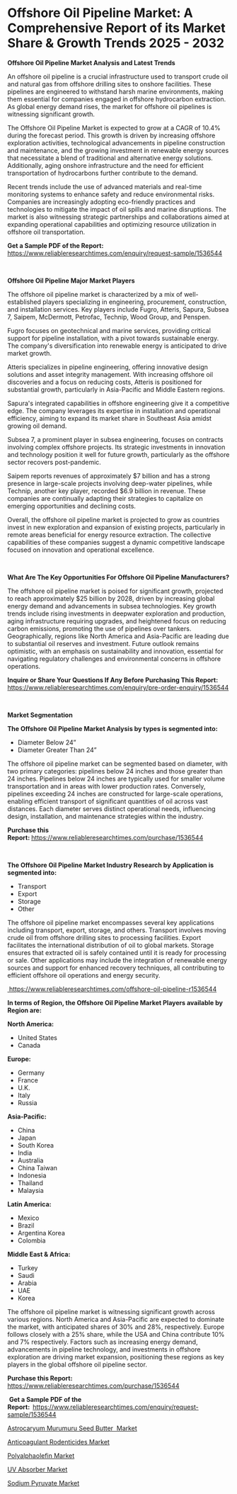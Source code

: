 <p><h1>Offshore Oil Pipeline Market: A Comprehensive Report of its Market Share & Growth Trends 2025 - 2032</h1></p><p><strong>Offshore Oil Pipeline Market Analysis and Latest Trends</strong></p>
<p><p>An offshore oil pipeline is a crucial infrastructure used to transport crude oil and natural gas from offshore drilling sites to onshore facilities. These pipelines are engineered to withstand harsh marine environments, making them essential for companies engaged in offshore hydrocarbon extraction. As global energy demand rises, the market for offshore oil pipelines is witnessing significant growth.</p><p>The Offshore Oil Pipeline Market is expected to grow at a CAGR of 10.4% during the forecast period. This growth is driven by increasing offshore exploration activities, technological advancements in pipeline construction and maintenance, and the growing investment in renewable energy sources that necessitate a blend of traditional and alternative energy solutions. Additionally, aging onshore infrastructure and the need for efficient transportation of hydrocarbons further contribute to the demand.</p><p>Recent trends include the use of advanced materials and real-time monitoring systems to enhance safety and reduce environmental risks. Companies are increasingly adopting eco-friendly practices and technologies to mitigate the impact of oil spills and marine disruptions. The market is also witnessing strategic partnerships and collaborations aimed at expanding operational capabilities and optimizing resource utilization in offshore oil transportation.</p></p>
<p><strong>Get a Sample PDF of the Report:&nbsp;</strong> <a href="https://www.reliableresearchtimes.com/enquiry/request-sample/1536544?utm_campaign=2135&utm_medium=2&utm_source=Github&utm_content=ia&utm_term=30012025&utm_id=offshore-oil-pipeline">https://www.reliableresearchtimes.com/enquiry/request-sample/1536544</a></p>
<p>&nbsp;</p>
<p><strong>Offshore Oil Pipeline Major Market Players</strong></p>
<p><p>The offshore oil pipeline market is characterized by a mix of well-established players specializing in engineering, procurement, construction, and installation services. Key players include Fugro, Atteris, Sapura, Subsea 7, Saipem, McDermott, Petrofac, Technip, Wood Group, and Penspen.</p><p>Fugro focuses on geotechnical and marine services, providing critical support for pipeline installation, with a pivot towards sustainable energy. The company's diversification into renewable energy is anticipated to drive market growth.</p><p>Atteris specializes in pipeline engineering, offering innovative design solutions and asset integrity management. With increasing offshore oil discoveries and a focus on reducing costs, Atteris is positioned for substantial growth, particularly in Asia-Pacific and Middle Eastern regions.</p><p>Sapura's integrated capabilities in offshore engineering give it a competitive edge. The company leverages its expertise in installation and operational efficiency, aiming to expand its market share in Southeast Asia amidst growing oil demand.</p><p>Subsea 7, a prominent player in subsea engineering, focuses on contracts involving complex offshore projects. Its strategic investments in innovation and technology position it well for future growth, particularly as the offshore sector recovers post-pandemic.</p><p>Saipem reports revenues of approximately $7 billion and has a strong presence in large-scale projects involving deep-water pipelines, while Technip, another key player, recorded $6.9 billion in revenue. These companies are continually adapting their strategies to capitalize on emerging opportunities and declining costs.</p><p>Overall, the offshore oil pipeline market is projected to grow as countries invest in new exploration and expansion of existing projects, particularly in remote areas beneficial for energy resource extraction. The collective capabilities of these companies suggest a dynamic competitive landscape focused on innovation and operational excellence.</p></p>
<p>&nbsp;</p>
<p><strong>What Are The Key Opportunities For Offshore Oil Pipeline Manufacturers?</strong></p>
<p><p>The offshore oil pipeline market is poised for significant growth, projected to reach approximately $25 billion by 2028, driven by increasing global energy demand and advancements in subsea technologies. Key growth trends include rising investments in deepwater exploration and production, aging infrastructure requiring upgrades, and heightened focus on reducing carbon emissions, promoting the use of pipelines over tankers. Geographically, regions like North America and Asia-Pacific are leading due to substantial oil reserves and investment. Future outlook remains optimistic, with an emphasis on sustainability and innovation, essential for navigating regulatory challenges and environmental concerns in offshore operations.</p></p>
<p><strong>Inquire or Share Your Questions If Any Before Purchasing This Report:</strong> <a href="https://www.reliableresearchtimes.com/enquiry/pre-order-enquiry/1536544?utm_campaign=2135&utm_medium=2&utm_source=Github&utm_content=ia&utm_term=30012025&utm_id=offshore-oil-pipeline">https://www.reliableresearchtimes.com/enquiry/pre-order-enquiry/1536544</a></p>
<p>&nbsp;</p>
<p><strong>Market Segmentation</strong></p>
<p><strong>The Offshore Oil Pipeline Market Analysis by types is segmented into:</strong></p>
<p><ul><li>Diameter Below 24”</li><li>Diameter Greater Than 24”</li></ul></p>
<p><p>The offshore oil pipeline market can be segmented based on diameter, with two primary categories: pipelines below 24 inches and those greater than 24 inches. Pipelines below 24 inches are typically used for smaller volume transportation and in areas with lower production rates. Conversely, pipelines exceeding 24 inches are constructed for large-scale operations, enabling efficient transport of significant quantities of oil across vast distances. Each diameter serves distinct operational needs, influencing design, installation, and maintenance strategies within the industry.</p></p>
<p><strong>Purchase this Report:&nbsp;</strong><a href="https://www.reliableresearchtimes.com/purchase/1536544?utm_campaign=2135&utm_medium=2&utm_source=Github&utm_content=ia&utm_term=30012025&utm_id=offshore-oil-pipeline">https://www.reliableresearchtimes.com/purchase/1536544</a></p>
<p>&nbsp;</p>
<p><strong>The Offshore Oil Pipeline Market Industry Research by Application is segmented into:</strong></p>
<p><ul><li>Transport</li><li>Export</li><li>Storage</li><li>Other</li></ul></p>
<p><p>The offshore oil pipeline market encompasses several key applications including transport, export, storage, and others. Transport involves moving crude oil from offshore drilling sites to processing facilities. Export facilitates the international distribution of oil to global markets. Storage ensures that extracted oil is safely contained until it is ready for processing or sale. Other applications may include the integration of renewable energy sources and support for enhanced recovery techniques, all contributing to efficient offshore oil operations and energy security.</p></p>
<p><a href="https://www.reliableresearchtimes.com/offshore-oil-pipeline-r1536544?utm_campaign=2135&utm_medium=2&utm_source=Github&utm_content=ia&utm_term=30012025&utm_id=offshore-oil-pipeline">&nbsp;https://www.reliableresearchtimes.com/offshore-oil-pipeline-r1536544</a></p>
<p><strong>In terms of Region, the Offshore Oil Pipeline Market Players available by Region are:</strong></p>
<p>
    <p> <strong> North America: </strong>
        <ul>
            <li>United States</li>
            <li>Canada</li>
        </ul>
        </p> 
    <p> <strong> Europe: </strong>
        <ul>
            <li>Germany</li>
            <li>France</li>
            <li>U.K.</li>
            <li>Italy</li>
            <li>Russia</li>
        </ul>
        </p> 
    <p> <strong> Asia-Pacific: </strong>
        <ul>
            <li>China</li>
            <li>Japan</li>
            <li>South Korea</li>
            <li>India</li>
            <li>Australia</li>
            <li>China Taiwan</li>
            <li>Indonesia</li>
            <li>Thailand</li>
            <li>Malaysia</li>
        </ul>
        </p> 
    <p> <strong> Latin America: </strong>
        <ul>
            <li>Mexico</li>
            <li>Brazil</li>
            <li>Argentina Korea</li>
            <li>Colombia</li>
        </ul>
        </p> 
    <p> <strong> Middle East & Africa: </strong>
        <ul>
            <li>Turkey</li>
            <li>Saudi</li>
            <li>Arabia</li>
            <li>UAE</li>
            <li>Korea</li>
        </ul>
    </p>
    </p>
<p><p>The offshore oil pipeline market is witnessing significant growth across various regions. North America and Asia-Pacific are expected to dominate the market, with anticipated shares of 30% and 28%, respectively. Europe follows closely with a 25% share, while the USA and China contribute 10% and 7% respectively. Factors such as increasing energy demand, advancements in pipeline technology, and investments in offshore exploration are driving market expansion, positioning these regions as key players in the global offshore oil pipeline sector.</p></p>
<p><strong>Purchase this Report: </strong><a href="https://www.reliableresearchtimes.com/purchase/1536544?utm_campaign=2135&utm_medium=2&utm_source=Github&utm_content=ia&utm_term=30012025&utm_id=offshore-oil-pipeline">https://www.reliableresearchtimes.com/purchase/1536544</a></p>
<p>&nbsp;<strong>Get a Sample PDF of the Report:&nbsp;&nbsp;</strong><a href="https://www.reliableresearchtimes.com/enquiry/request-sample/1536544?utm_campaign=2135&utm_medium=2&utm_source=Github&utm_content=ia&utm_term=30012025&utm_id=offshore-oil-pipeline">https://www.reliableresearchtimes.com/enquiry/request-sample/1536544</a></p>
<p><strong></strong></p>
<p><p><a href="https://github.com/uramalorr/Market-Research-Report-List-1/blob/main/astrocaryum-murumuru-seed-butter-market.md?utm_campaign=2135&utm_medium=2&utm_source=Github&utm_content=ia&utm_term=30012025&utm_id=offshore-oil-pipeline">Astrocaryum Murumuru Seed Butter  Market</a></p><p><a href="https://github.com/lacostesamella9485/Market-Research-Report-List-1/blob/main/anticoagulant-rodenticides-market.md?utm_campaign=2135&utm_medium=2&utm_source=Github&utm_content=ia&utm_term=30012025&utm_id=offshore-oil-pipeline">Anticoagulant Rodenticides Market</a></p><p><a href="https://github.com/mathastilley812967/Market-Research-Report-List-1/blob/main/polyalphaolefin-market.md?utm_campaign=2135&utm_medium=2&utm_source=Github&utm_content=ia&utm_term=30012025&utm_id=offshore-oil-pipeline">Polyalphaolefin Market</a></p><p><a href="https://github.com/gamuoodhub/Market-Research-Report-List-1/blob/main/uv-absorber-market.md?utm_campaign=2135&utm_medium=2&utm_source=Github&utm_content=ia&utm_term=30012025&utm_id=offshore-oil-pipeline">UV Absorber Market</a></p><p><a href="https://github.com/aistraasinyo/Market-Research-Report-List-1/blob/main/sodium-pyruvate-market.md?utm_campaign=2135&utm_medium=2&utm_source=Github&utm_content=ia&utm_term=30012025&utm_id=offshore-oil-pipeline">Sodium Pyruvate Market</a></p></p>